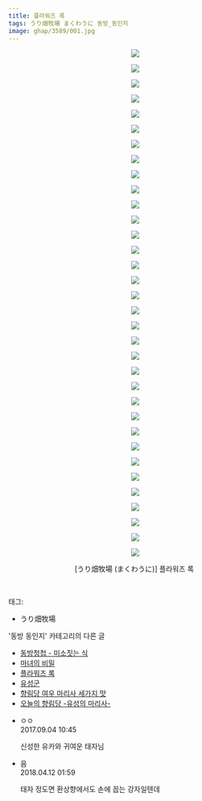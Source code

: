 ```yaml
---
title: 플라워즈 록
tags: うり畑牧場 まくわうに 동방_동인지
image: ghap/3589/001.jpg
---
```

<div class="article">
<p style="text-align: center; clear: none; float: none;"><img src="{{ site.nasurl }}/ghap/3589/001.jpg"/></p>
<p style="text-align: center; clear: none; float: none;"><img src="{{ site.nasurl }}/ghap/3589/002.jpg"/></p>
<p style="text-align: center; clear: none; float: none;"><img src="{{ site.nasurl }}/ghap/3589/003.jpg"/></p>
<p style="text-align: center; clear: none; float: none;"><img src="{{ site.nasurl }}/ghap/3589/004.jpg"/></p>
<p style="text-align: center; clear: none; float: none;"><img src="{{ site.nasurl }}/ghap/3589/005.jpg"/></p>
<p style="text-align: center; clear: none; float: none;"><img src="{{ site.nasurl }}/ghap/3589/006.jpg"/></p>
<p style="text-align: center; clear: none; float: none;"><img src="{{ site.nasurl }}/ghap/3589/007.jpg"/></p>
<p style="text-align: center; clear: none; float: none;"><img src="{{ site.nasurl }}/ghap/3589/008.jpg"/></p>
<p style="text-align: center; clear: none; float: none;"><img src="{{ site.nasurl }}/ghap/3589/009.jpg"/></p>
<p style="text-align: center; clear: none; float: none;"><img src="{{ site.nasurl }}/ghap/3589/010.jpg"/></p>
<p style="text-align: center; clear: none; float: none;"><img src="{{ site.nasurl }}/ghap/3589/011.jpg"/></p>
<p style="text-align: center; clear: none; float: none;"><img src="{{ site.nasurl }}/ghap/3589/012.jpg"/></p>
<p style="text-align: center; clear: none; float: none;"><img src="{{ site.nasurl }}/ghap/3589/013.jpg"/></p>
<p style="text-align: center; clear: none; float: none;"><img src="{{ site.nasurl }}/ghap/3589/014.jpg"/></p>
<p style="text-align: center; clear: none; float: none;"><img src="{{ site.nasurl }}/ghap/3589/015.jpg"/></p>
<p style="text-align: center; clear: none; float: none;"><img src="{{ site.nasurl }}/ghap/3589/016.jpg"/></p>
<p style="text-align: center; clear: none; float: none;"><img src="{{ site.nasurl }}/ghap/3589/017.jpg"/></p>
<p style="text-align: center; clear: none; float: none;"><img src="{{ site.nasurl }}/ghap/3589/018.jpg"/></p>
<p style="text-align: center; clear: none; float: none;"><img src="{{ site.nasurl }}/ghap/3589/019.jpg"/></p>
<p style="text-align: center; clear: none; float: none;"><img src="{{ site.nasurl }}/ghap/3589/020.jpg"/></p>
<p style="text-align: center; clear: none; float: none;"><img src="{{ site.nasurl }}/ghap/3589/021.jpg"/></p>
<p style="text-align: center; clear: none; float: none;"><img src="{{ site.nasurl }}/ghap/3589/022.jpg"/></p>
<p style="text-align: center; clear: none; float: none;"><img src="{{ site.nasurl }}/ghap/3589/023.jpg"/></p>
<p style="text-align: center; clear: none; float: none;"><img src="{{ site.nasurl }}/ghap/3589/024.jpg"/></p>
<p style="text-align: center; clear: none; float: none;"><img src="{{ site.nasurl }}/ghap/3589/025.jpg"/></p>
<p style="text-align: center; clear: none; float: none;"><img src="{{ site.nasurl }}/ghap/3589/026.jpg"/></p>
<p style="text-align: center; clear: none; float: none;"><img src="{{ site.nasurl }}/ghap/3589/027.jpg"/></p>
<p style="text-align: center; clear: none; float: none;"><img src="{{ site.nasurl }}/ghap/3589/028.jpg"/></p>
<p style="text-align: center; clear: none; float: none;"><img src="{{ site.nasurl }}/ghap/3589/029.jpg"/></p>
<p style="text-align: center; clear: none; float: none;"><img src="{{ site.nasurl }}/ghap/3589/030.jpg"/></p>
<p style="text-align: center; clear: none; float: none;"><img src="{{ site.nasurl }}/ghap/3589/031.jpg"/></p>
<p style="text-align: center; clear: none; float: none;"><img src="{{ site.nasurl }}/ghap/3589/032.jpg"/></p>
<p style="text-align: center; clear: none; float: none;"><img src="{{ site.nasurl }}/ghap/3589/033.jpg"/></p>
<p style="text-align: center; clear: none; float: none;"><img src="{{ site.nasurl }}/ghap/3589/034.jpg"/></p>
<p style="text-align: center; clear: none; float: none;">[うり畑牧場 (まくわうに)] 플라워즈 록 </p>
<p><br/></p>
</div><div class="tagTrail">
<p>태그: </p>
<ul>
<li>うり畑牧場</li>
</ul>
</div><div class="another">
<p>'동방 동인지' 카테고리의 다른 글</p>
<ul>
<li><a href="/2017-07-23-ghap_3596">동방청첩 - 미소짓는 식</a></li>
<li><a href="/2017-07-21-ghap_3591">마녀의 비밀</a></li>
<li><a href="/2017-07-21-ghap_3589">플라워즈 록</a></li>
<li><a href="/2017-07-21-ghap_3586">유성군</a></li>
<li><a href="/2017-07-21-ghap_3585">향림당 여우 마리사 세가지 맛</a></li>
<li><a href="/2017-07-21-ghap_3584">오늘의 향림당 -유성의 마리사-</a></li>
</ul>
</div><div class="cb_module cb_fluid">
<div class="cb_wrt cb_profile">
<div class="comment">
<ul>
<li class="cb_thumb_off" id="comment15075922">
<div class="cb_comment_area">
<div class="cb_info_area">
<div class="cb_section">
<span class="cb_nick_name">ㅇㅇ</span>
</div>
<div class="cb_section">
<span class="cb_date">2017.09.04 10:45 </span>
</div>
</div>
<div class="cb_dsc_comment">
<p class="cb_dsc">
											신성한 유카와 귀여운 태자님
										</p>
</div>
</div></li>
<li class="cb_thumb_off" id="comment15237532">
<div class="cb_comment_area">
<div class="cb_info_area">
<div class="cb_section">
<span class="cb_nick_name">음</span>
</div>
<div class="cb_section">
<span class="cb_date">2018.04.12 01:59 </span>
</div>
</div>
<div class="cb_dsc_comment">
<p class="cb_dsc">
											태자 정도면 환상향에서도 손에 꼽는 강자일텐데 
										</p>
</div>
</div></li>
</ul>
</div>
</div><!-- commentList close -->
</div>